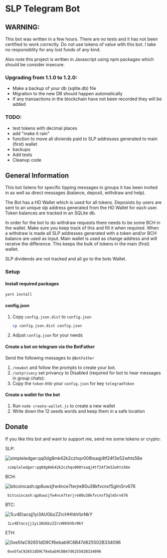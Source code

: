 # SLP Telegram Bot

## WARNING:
This bot was written in a few hours. There are no tests and it has not been certified to work correctly. Do not use tokens of value with this bot. I take no responsiblity for any lost funds of any kind.

Also note this project is written in Javascript using npm packages which should be consider insecure.

### Upgrading from 1.1.0 to 1.2.0:
- Make a backup of your db (sqlite.db) file
- Migration to the new DB should happen automatically
- If any transactions in the blockchain have not been recorded they will be added

### TODO:
- test tokens with decimal places
- add "make it rain"
- function to move all diviends paid to SLP addresses generated to main (first) wallet
- backups
- Add tests
- Cleanup code

## General Information

This bot listens for specific tipping messages in groups it has been invited in as well as direct messages (balance, deposit, withdraw and help). 

The Bot has a HD Wallet which is used for all tokens. Deposists by users are sent to an unique slp address generated from the HD Wallet for each user. Token balances are tracked in an SQLite db.

In order for the bot to do withdraw requests there needs to be some BCH in the wallet. Make sure you keep track of this and fill it when required. When a withdraw is made all SLP addresses generated with a token and/or BCH balance are used as input. Main wallet is used as change address and will receive the difference. This keeps the bulk of tokens in the main (first) wallet.

SLP dividends are not tracked and all go to the bots Wallet.

### Setup

#### Install required packages
```bash
yarn install
``` 

#### config.json
1. Copy ```config.json.dist``` to ```config.json```
    ```bash
    cp config.json.dist config.json
    ```
2. Adjust ```config.json``` for your needs

#### Create a bot on telegram via the BotFather
Send the following messages to ```@BotFather```
1. ```/newbot``` and follow the prompts to create your bot.
2. ```/setprivacy``` set privancy to Disabled (required for bot to hear messages in group chats): 
3. Copy the ```token``` into your ```config.json``` for key ```telegramToken```

#### Create a wallet for the bot
1. Run ```node create-wallet.js``` to create a new wallet
2. Write down the 12 seeds words and keep them in a safe location



## Donate

If you like this bot and want to support me, send me some tokens or crypto: 

SLP: 

<img alt="simpleledger:qq0dg8mk42k2czhqv008tsaqj4tf24f3e52whts56e"
     src="https://bwipjs-api.metafloor.com/?bcid=qrcode&text=simpleledger:qq0dg8mk42k2czhqv008tsaqj4tf24f3e52whts56e">

     simpleledger:qq0dg8mk42k2czhqv008tsaqj4tf24f3e52whts56e

BCH:

<img alt="bitcoincash:qp8uwzjfw4nce7terjre80u38kfvcnxf5glm5rv676"
     src="https://bwipjs-api.metafloor.com/?bcid=qrcode&text=bitcoincash:qp8uwzjfw4nce7terjre80u38kfvcnxf5glm5rv676">

     bitcoincash:qp8uwzjfw4nce7terjre80u38kfvcnxf5glm5rv676

BTC:

<img alt="1Lv4Etacsjj1yi3AUGbzZZrcHHhbVbrNkY"
     src="https://bwipjs-api.metafloor.com/?bcid=qrcode&text=1Lv4Etacsjj1yi3AUGbzZZrcHHhbVbrNkY">

     1Lv4Etacsjj1yi3AUGbzZZrcHHhbVbrNkY

ETH:

<img alt="0xe5faC92651dD9Cf6ebab9C8B47d625502B334096"
     src="https://bwipjs-api.metafloor.com/?bcid=qrcode&text=0xe5faC92651dD9Cf6ebab9C8B47d625502B334096">

     0xe5faC92651dD9Cf6ebab9C8B47d625502B334096


